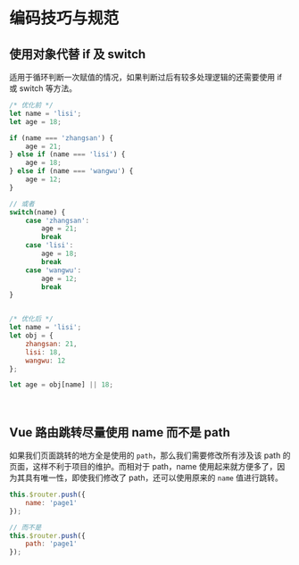 # 编码技巧与规范

## 使用对象代替 if 及 switch

适用于循环判断一次赋值的情况，如果判断过后有较多处理逻辑的还需要使用 if 或 switch 等方法。

```js
/* 优化前 */
let name = 'lisi';
let age = 18;

if (name === 'zhangsan') {
    age = 21;
} else if (name === 'lisi') {
    age = 18;
} else if (name === 'wangwu') {
    age = 12;
}

// 或者
switch(name) {
    case 'zhangsan':
        age = 21;
        break
    case 'lisi':
        age = 18;
        break
    case 'wangwu':
        age = 12;
        break
}


/* 优化后 */
let name = 'lisi';
let obj = {
    zhangsan: 21,
    lisi: 18,
    wangwu: 12
};

let age = obj[name] || 18;
```

<br />



## Vue 路由跳转尽量使用 name 而不是 path

如果我们页面跳转的地方全是使用的 `path`，那么我们需要修改所有涉及该 path 的页面，这样不利于项目的维护。而相对于 path，name 使用起来就方便多了，因为其具有唯一性，即使我们修改了 path，还可以使用原来的 `name` 值进行跳转。

```js
this.$router.push({ 
    name: 'page1'
});

// 而不是
this.$router.push({ 
    path: 'page1'
});
```

<br />



## 

































